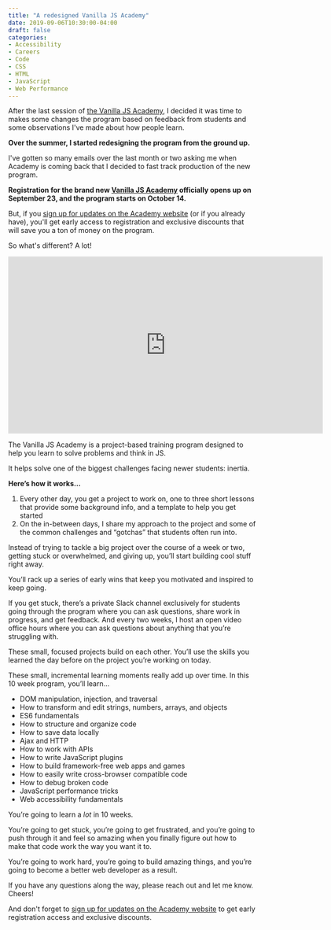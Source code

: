 ```yaml
---
title: "A redesigned Vanilla JS Academy"
date: 2019-09-06T10:30:00-04:00
draft: false
categories:
- Accessibility
- Careers
- Code
- CSS
- HTML
- JavaScript
- Web Performance
---
```


After the last session of [the Vanilla JS Academy](https://vanillajsacademy.com), I decided it was time to makes some changes the program based on feedback from students and some observations I've made about how people learn.

**Over the summer, I started redesigning the program from the ground up.**

I've gotten so many emails over the last month or two asking me when Academy is coming back that I decided to fast track production of the new program.

**Registration for the brand new [Vanilla JS Academy](https://vanillajsacademy.com) officially opens up on September 23, and the program starts on October 14.**

But, if you [sign up for updates on the Academy website](https://vanillajsacademy.com/#ready-to-buy) (or if you already have), you'll get early access to registration and exclusive discounts that will save you a ton of money on the program.

So what's different? A lot!

<iframe src="https://player.vimeo.com/video/358304328?color=0088cc&title=0&byline=0&portrait=0" width="640" height="360" frameborder="0" allow="autoplay; fullscreen" allowfullscreen></iframe>

The Vanilla JS Academy is a project-based training program designed to help you learn to solve problems and think in JS. 

It helps solve one of the biggest challenges facing newer students: inertia. 

**Here’s how it works...**

1. Every other day, you get a project to work on, one to three short lessons that provide some background info, and a template to help you get started
2. On the in-between days, I share my approach to the project and some of the common challenges and “gotchas” that students often run into.

Instead of trying to tackle a big project over the course of a week or two, getting stuck or overwhelmed, and giving up, you’ll start building cool stuff right away.

You’ll rack up a series of early wins that keep you motivated and inspired to keep going.

If you get stuck, there’s a private Slack channel exclusively for students going through the program where you can ask questions, share work in progress, and get feedback. And every two weeks, I host an open video office hours where you can ask questions about anything that you’re struggling with.

These small, focused projects build on each other. You’ll use the skills you learned the day before on the project you’re working on today.

These small, incremental learning moments really add up over time. In this 10 week program, you’ll learn...

- DOM manipulation, injection, and traversal
- How to transform and edit strings, numbers, arrays, and objects
- ES6 fundamentals
- How to structure and organize code
- How to save data locally
- Ajax and HTTP
- How to work with APIs
- How to write JavaScript plugins
- How to build framework-free web apps and games
- How to easily write cross-browser compatible code
- How to debug broken code
- JavaScript performance tricks
- Web accessibility fundamentals

You’re going to learn a *lot* in 10 weeks.

You’re going to get stuck, you’re going to get frustrated, and you’re going to push through it and feel so amazing when you finally figure out how to make that code work the way you want it to.

You’re going to work hard, you’re going to build amazing things, and you’re going to become a better web developer as a result.

If you have any questions along the way, please reach out and let me know. Cheers!

And don't forget to [sign up for updates on the Academy website](https://vanillajsacademy.com/#ready-to-buy) to get early registration access and exclusive discounts.